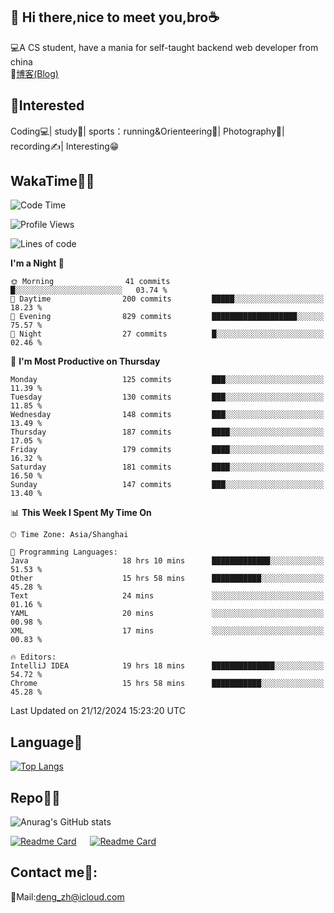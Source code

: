 👋 Hi there,nice to meet you,bro☕
---
💻A CS student, have a mania for self-taught backend web developer from china   
📌[博客(Blog)](https://github.com/HealUP/MyBlog)

 <!-- waka-box start -->
 <!-- waka-box end -->
 
🧲**Interested**
--
Coding💻| study📖| sports：running&Orienteering🏃‍| Photography📸| recording✍️| Interesting😁

WakaTime👨‍💻
---
<!--START_SECTION:waka-->
![Code Time](http://img.shields.io/badge/Code%20Time-2%2C289%20hrs%209%20mins-blue)

![Profile Views](http://img.shields.io/badge/Profile%20Views-0-blue)

![Lines of code](https://img.shields.io/badge/From%20Hello%20World%20I%27ve%20Written-205.0%20thousand%20lines%20of%20code-blue)

**I'm a Night 🦉** 

```text
🌞 Morning                41 commits          █░░░░░░░░░░░░░░░░░░░░░░░░   03.74 % 
🌆 Daytime                200 commits         █████░░░░░░░░░░░░░░░░░░░░   18.23 % 
🌃 Evening                829 commits         ███████████████████░░░░░░   75.57 % 
🌙 Night                  27 commits          █░░░░░░░░░░░░░░░░░░░░░░░░   02.46 % 
```
📅 **I'm Most Productive on Thursday** 

```text
Monday                   125 commits         ███░░░░░░░░░░░░░░░░░░░░░░   11.39 % 
Tuesday                  130 commits         ███░░░░░░░░░░░░░░░░░░░░░░   11.85 % 
Wednesday                148 commits         ███░░░░░░░░░░░░░░░░░░░░░░   13.49 % 
Thursday                 187 commits         ████░░░░░░░░░░░░░░░░░░░░░   17.05 % 
Friday                   179 commits         ████░░░░░░░░░░░░░░░░░░░░░   16.32 % 
Saturday                 181 commits         ████░░░░░░░░░░░░░░░░░░░░░   16.50 % 
Sunday                   147 commits         ███░░░░░░░░░░░░░░░░░░░░░░   13.40 % 
```


📊 **This Week I Spent My Time On** 

```text
🕑︎ Time Zone: Asia/Shanghai

💬 Programming Languages: 
Java                     18 hrs 10 mins      █████████████░░░░░░░░░░░░   51.53 % 
Other                    15 hrs 58 mins      ███████████░░░░░░░░░░░░░░   45.28 % 
Text                     24 mins             ░░░░░░░░░░░░░░░░░░░░░░░░░   01.16 % 
YAML                     20 mins             ░░░░░░░░░░░░░░░░░░░░░░░░░   00.98 % 
XML                      17 mins             ░░░░░░░░░░░░░░░░░░░░░░░░░   00.83 % 

🔥 Editors: 
IntelliJ IDEA            19 hrs 18 mins      ██████████████░░░░░░░░░░░   54.72 % 
Chrome                   15 hrs 58 mins      ███████████░░░░░░░░░░░░░░   45.28 % 
```


 Last Updated on 21/12/2024 15:23:20 UTC
<!--END_SECTION:waka-->

Language🚀
---
[![Top Langs](https://github-readme-stats.vercel.app/api/top-langs/?username=HealUP&layout=compact&hide_border=true)](https://github.com/HealUP)

Repo🧑‍💻
---
![Anurag's GitHub stats](https://github-readme-stats.vercel.app/api?username=HealUP&count_private=true&show_icons=true&theme=gruvbox&hide_border=true) 

[![Readme Card](https://github-readme-stats.vercel.app/api/pin/?username=HealUP&repo=InternetEy&theme=transparent)](https://github.com/HealUP/InternetEy) &emsp;
[![Readme Card](https://github-readme-stats.vercel.app/api/pin/?username=HealUP&repo=CampusExperience&theme=transparent)](https://github.com/HealUP/CampusExperience)


Contact me📱:
---
📮Mail:deng_zh@icloud.com  
